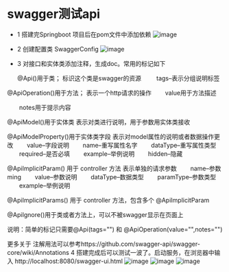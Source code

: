 # swagger测试api
* 1 搭建完Springboot 项目后在pom文件中添加依赖
![image](https://github.com/resisterdkdk/Mini-Program-for-used-books/blob/master/Workload/Lijiayong_18214753/images/sg1.png?raw=true)
* 2 创建配置类 SwaggerConfig
![image](https://github.com/resisterdkdk/Mini-Program-for-used-books/blob/master/Workload/Lijiayong_18214753/images/sg2.png?raw=true)
* 3 对接口和实体类添加注释，生成doc。常用的标记如下

    @Api()用于类； 
    标识这个类是swagger的资源
　　    tags–表示分组说明标签

@ApiOperation()用于方法； 
表示一个http请求的操作
　　value用于方法描述 

　　notes用于提示内容

@ApiModel()用于实体类 
表示对类进行说明，用于参数用实体类接收


@ApiModelProperty()用于实体类字段 
表示对model属性的说明或者数据操作更改 
　　value–字段说明 
　　name–重写属性名字 
　　dataType–重写属性类型 
　　required–是否必填 
　　example–举例说明 
　　hidden–隐藏


@ApiImplicitParam() 用于 controller 方法 
表示单独的请求参数
　　name–参数ming 
　　value–参数说明 
　　dataType–数据类型 
　　paramType–参数类型 
　　example–举例说明

@ApiImplicitParams() 用于 controller 方法，包含多个 @ApiImplicitParam


@ApiIgnore()用于类或者方法上，可以不被swagger显示在页面上

说明：简单的标记只需要@Api(tags="") 和 @ApiOperation(value="",notes="")

更多关于 注解用法可以参考https://github.com/swagger-api/swagger-core/wiki/Annotations
4 搭建完成后可以测试一波了。启动服务，在浏览器中输入 http://localhost:8080/swagger-ui.html 
![image](https://github.com/resisterdkdk/Mini-Program-for-used-books/blob/master/Workload/Lijiayong_18214753/images/sg3.png?raw=true)
![image](https://github.com/resisterdkdk/Mini-Program-for-used-books/blob/master/Workload/Lijiayong_18214753/images/sg4.png?raw=true)
![image](https://github.com/resisterdkdk/Mini-Program-for-used-books/blob/master/Workload/Lijiayong_18214753/images/sg5.png?raw=true)
